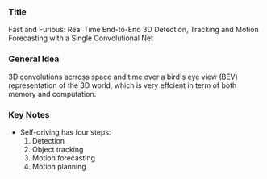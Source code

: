 ### Title
Fast and Furious: Real Time End-to-End 3D Detection, Tracking and Motion Forecasting with a Single Convolutional Net

### General Idea
3D convolutions acrross space and time over a bird's eye view (BEV) representation of the 3D world, which is very effcient in term of both memory and computation. 


### Key Notes
* Self-driving has four steps:
  1. Detection
  2. Object tracking
  3. Motion forecasting
  4. Motion planning
  

